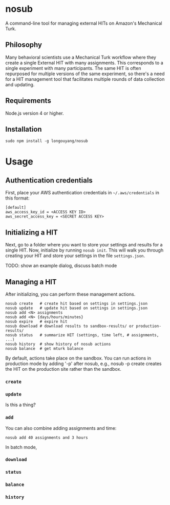 # nosub

A command-line tool for managing external HITs on Amazon's Mechanical Turk.

## Philosophy

Many behavioral scientists use a Mechanical Turk workflow where they create a single External HIT with many assignments.
This corresponds to a single experiment with many participants.
The same HIT is often repurposed for multiple versions of the same experiment, so there's a need for a HIT management tool that facilitates multiple rounds of data collection and updating.

## Requirements

Node.js version 4 or higher.

## Installation

```
sudo npm install -g longouyang/nosub
```

# Usage

## Authentication credentials

First, place your AWS authentication credentials in `~/.aws/credentials` in this format:

```
[default]
aws_access_key_id = <ACCESS KEY ID>
aws_secret_access_key = <SECRET ACCESS KEY>
```

## Initializing a HIT

Next, go to a folder where you want to store your settings and results for a single HIT.
Now, initialize by running `nosub init`.
This will walk you through creating your HIT and store your settings in the file `settings.json`.

TODO: show an example dialog, discuss batch mode

## Managing a HIT

After initializing, you can perform these management actions.

```
nosub create   # create hit based on settings in settings.json
nosub update   # update hit based on settings in settings.json
nosub add <N> assignments
nosub add <N> {days/hours/minutes}
nosub expire   # expire hit
nosub download # download results to sandbox-results/ or production-results/
nosub status   # summarize HIT (settings, time left, # assignments, ...)
nosub history  # show history of nosub actions
nosub balance  # get mturk balance
```

By default, actions take place on the sandbox. You can run actions in production mode by adding '-p' after nosub, e.g., nosub -p create creates the HIT on the production site rather than the sandbox.

### `create`

### `update`

Is this a thing?

### `add`

You can also combine adding assignments and time:

```
nosub add 40 assignments and 3 hours
```

In batch mode,

### `download`

### `status`

### `balance`

### `history`
